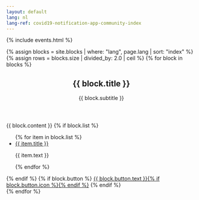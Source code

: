 ```yaml
---
layout: default
lang: nl
lang-ref: covid19-notification-app-community-index
---
```


{% include events.html %}

{% assign blocks = site.blocks | where: "lang", page.lang | sort: "index" %}
{% assign rows = blocks.size | divided_by: 2.0 | ceil %}
{% for block in blocks %}
<div class="row row--no-gutter">
    <div class="col-md-offset-1 col-md-10">
        <div class="content-background">
            <div class="content">
                <header class="content__header">
                    <h2 class="content__header-title">{{ block.title }}</h2>
                    <p class="content__header-paragraph">{{ block.subtitle }}</p>
                </header>
                {{ block.content }}
                {% if block.list %}
                <ul class="list list--subjects columns">
                    {% for item in block.list %}
                    <li class="list__item">
                        <a href="{{ item.href }}" class="list__link">{{ item.title }}</a><br>
                        <p>{{ item.text }}</p>
                    </li>
                    {% endfor %}
                </ul>
                {% endif %}
                {% if block.button %}
                <a class="btn" href="{{ block.button.href }}"
                    rel="external">{{ block.button.text }}{% if block.button.icon %}<span
                        class="icon icon-{{ block.button.icon }}"></span>{% endif %}</a>
                {% endif %}
            </div>
        </div>
    </div>
</div>
{% endfor %}
